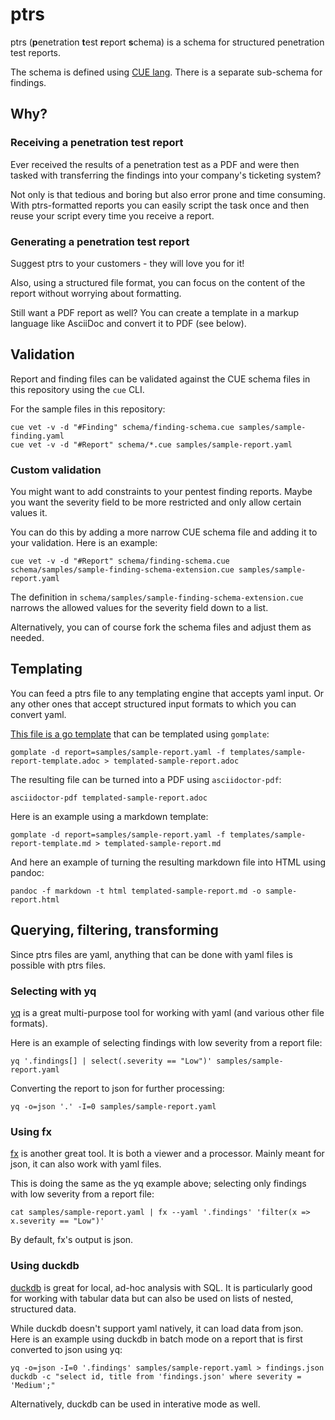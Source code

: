 # ptrs

ptrs (**p**enetration **t**est **r**eport **s**chema) is a schema for structured penetration test
reports.

The schema is defined using [CUE lang](https://cuelang.org/).
There is a separate sub-schema for findings.

## Why?

### Receiving a penetration test report

Ever received the results of a penetration test as a PDF and were then tasked with transferring
the findings into your company's ticketing system?

Not only is that tedious and boring but also error prone and time consuming.
With ptrs-formatted reports you can easily script the task once and then reuse your script
every time you receive a report.

### Generating a penetration test report

Suggest ptrs to your customers - they will love you for it!

Also, using a structured file format, you can focus on the content of the report without worrying
about formatting.

Still want a PDF report as well? You can create a template in a markup language like AsciiDoc
and convert it to PDF (see below).

## Validation

Report and finding files can be validated against the CUE schema files in this repository using
the `cue` CLI.

For the sample files in this repository:

```
cue vet -v -d "#Finding" schema/finding-schema.cue samples/sample-finding.yaml
cue vet -v -d "#Report" schema/*.cue samples/sample-report.yaml
```

### Custom validation

You might want to add constraints to your pentest finding reports. Maybe you want the severity
field to be more restricted and only allow certain values it.

You can do this by adding a more narrow CUE schema file and adding it to your validation.
Here is an example:

```
cue vet -v -d "#Report" schema/finding-schema.cue schema/samples/sample-finding-schema-extension.cue samples/sample-report.yaml
```

The definition in `schema/samples/sample-finding-schema-extension.cue` narrows the allowed values
for the severity field down to a list.

Alternatively, you can of course fork the schema files and adjust them as needed.

## Templating

You can feed a ptrs file to any templating engine that accepts yaml input. Or any other ones that
accept structured input formats to which you can convert yaml.

[This file is a go template](templates/sample-report-template.adoc) that can be templated using
`gomplate`:

```
gomplate -d report=samples/sample-report.yaml -f templates/sample-report-template.adoc > templated-sample-report.adoc
```

The resulting file can be turned into a PDF using `asciidoctor-pdf`:

```
asciidoctor-pdf templated-sample-report.adoc
```

Here is an example using a markdown template:

```
gomplate -d report=samples/sample-report.yaml -f templates/sample-report-template.md > templated-sample-report.md
```

And here an example of turning the resulting markdown file into HTML using pandoc:

```
pandoc -f markdown -t html templated-sample-report.md -o sample-report.html
```

## Querying, filtering, transforming

Since ptrs files are yaml, anything that can be done with yaml files is possible with ptrs files.

### Selecting with yq

[yq](https://mikefarah.gitbook.io/yq) is a great multi-purpose tool for working with yaml
(and various other file formats).

Here is an example of selecting findings with low severity from a report file:

```
yq '.findings[] | select(.severity == "Low")' samples/sample-report.yaml
```

Converting the report to json for further processing:

```
yq -o=json '.' -I=0 samples/sample-report.yaml
```

### Using fx

[fx](https://fx.wtf/) is another great tool. It is both a viewer and a processor. Mainly meant for
json, it can also work with yaml files.

This is doing the same as the yq example above; selecting only findings with low severity from
a report file:

```
cat samples/sample-report.yaml | fx --yaml '.findings' 'filter(x => x.severity == "Low")'
```

By default, fx's output is json.

### Using duckdb

[duckdb](https://duckdb.org/) is great for local, ad-hoc analysis with SQL. It is particularly
good for working with tabular data but can also be used on lists of nested, structured data.

While duckdb doesn't support yaml natively, it can load data from json. Here is an example
using duckdb in batch mode on a report that is first converted to json using yq:

```
yq -o=json -I=0 '.findings' samples/sample-report.yaml > findings.json
duckdb -c "select id, title from 'findings.json' where severity = 'Medium';"
```

Alternatively, duckdb can be used in interative mode as well.
